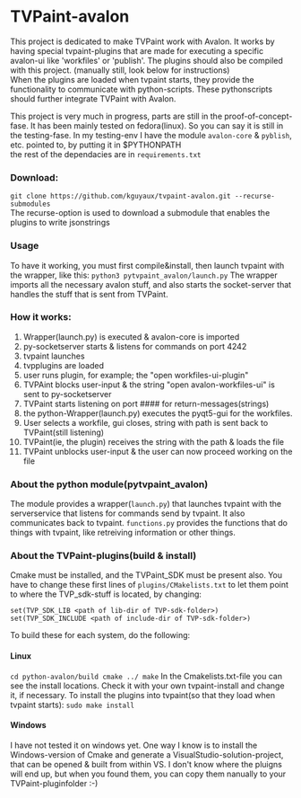 # TVPaint-avalon

This project is dedicated to make TVPaint work with Avalon.
It works by having special tvpaint-plugins that are made for executing a specific avalon-ui like 'workfiles' or 'publish'. The plugins should also be compiled with this project. (manually still, look below for instructions)  
When the plugins are loaded when tvpaint starts, they provide the functionality to communicate with
python-scripts. These pythonscripts should further integrate TVPaint with Avalon.

This project is very much in progress, parts are still in the proof-of-concept-fase. It has been mainly tested on fedora(linux). So you can say it is still in the testing-fase.
In my testing-env I have the module `avalon-core` & `pyblish`, etc. pointed to, by putting it in $PYTHONPATH  
the rest of the dependacies are in `requirements.txt`

### Download:
`git clone https://github.com/kguyaux/tvpaint-avalon.git --recurse-submodules`  
The recurse-option is used to download a submodule that enables the plugins to write jsonstrings

### Usage
To have it working, you must first compile&install, then launch tvpaint with the wrapper, like this:
`python3 pytvpaint_avalon/launch.py`
The wrapper imports all the necessary avalon stuff, and also starts the socket-server that handles
the stuff that is sent from TVPaint.

### How it works:
1. Wrapper(launch.py) is executed & avalon-core is imported
2. py-socketserver starts & listens for commands on port 4242
3. tvpaint launches
4. tvpplugins are loaded
5. user runs plugin, for example; the "open workfiles-ui-plugin"
6. TVPAint blocks user-input & the string "open avalon-workfiles-ui" is sent to py-socketserver
7. TVPaint starts listening on port #### for return-messages(strings)
7. the python-Wrapper(launch.py) executes the pyqt5-gui for the workfiles.
8. User selects a workfile, gui closes, string with path is sent back to TVPaint(still listening)
9. TVPaint(ie, the plugin) receives the string with the path & loads the file
10. TVPaint unblocks user-input & the user can now proceed working on the file

### About the python module(pytvpaint_avalon)
The module provides a wrapper(`launch.py`) that launches tvpaint with the serverservice that listens for commands send by tvpaint.
It also communicates back to tvpaint. `functions.py` provides the functions that do things with tvpaint, like retreiving information or other things.


### About the TVPaint-plugins(build & install)
Cmake must be installed, and the TVPaint_SDK must be present also.
You have to change these first lines of `plugins/CMakelists.txt` to let them point to where the TVP_sdk-stuff is located, by changing:  
```
set(TVP_SDK_LIB <path of lib-dir of TVP-sdk-folder>)
set(TVP_SDK_INCLUDE <path of include-dir of TVP-sdk-folder>)

```

To build these for each system, do the following:
#### Linux
`cd python-avalon/build
cmake ../
make`
In the Cmakelists.txt-file you can see the install locations. Check it with your own tvpaint-install and change it, if necessary.
To install the plugins into tvpaint(so that they load when tvpaint starts):
`sudo make install`

#### Windows
I have not tested it on windows yet. One way I know is to install the Windows-version of Cmake and generate
a VisualStudio-solution-project, that can be opened & built from within VS.
I don't know where the pluigns will end up, but when you found them, you can copy them nanually to your TVPaint-pluginfolder :-)



